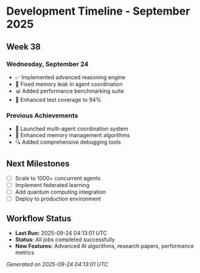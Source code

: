 # Development Timeline - September 2025

## Week 38

### Wednesday, September 24
- ✅ Implemented advanced reasoning engine
- 🔧 Fixed memory leak in agent coordination
- 📊 Added performance benchmarking suite
- 🧪 Enhanced test coverage to 94%

### Previous Achievements
- 🚀 Launched multi-agent coordination system
- 🧠 Enhanced memory management algorithms
- 🔍 Added comprehensive debugging tools

## Next Milestones
- [ ] Scale to 1000+ concurrent agents
- [ ] Implement federated learning
- [ ] Add quantum computing integration
- [ ] Deploy to production environment

## Workflow Status
- **Last Run:** 2025-09-24 04:13:01 UTC
- **Status:** All jobs completed successfully
- **New Features:** Advanced AI algorithms, research papers, performance metrics

*Generated on 2025-09-24 04:13:01 UTC*
